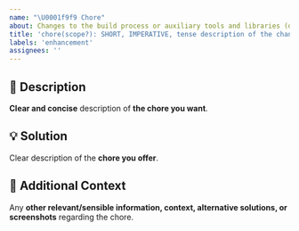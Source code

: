 ```yaml
---
name: "\U0001f9f9 Chore"
about: Changes to the build process or auxiliary tools and libraries (doc generation, plain new empty/initial files, etc.).
title: 'chore(scope?): SHORT, IMPERATIVE, tense description of the change'
labels: 'enhancement'
assignees: ''
---
```

<!-- **********************************************************************************************
Hey! 🍻

Please search open and closed chore requests before submitting a new chore request.
Existing chore requests may present your particular change or similar enough
to contribute to that, thus simplify and make the chore request more clear.
*********************************************************************************************** -->

🚀 Description
---------------------------------------------------------------------------------------------------

**Clear and concise** description of **the chore you want**.

💡 Solution
---------------------------------------------------------------------------------------------------

Clear description of the **chore you offer**.

💬 Additional Context
---------------------------------------------------------------------------------------------------

Any **other relevant/sensible information, context, alternative solutions, or screenshots** regarding the chore.
